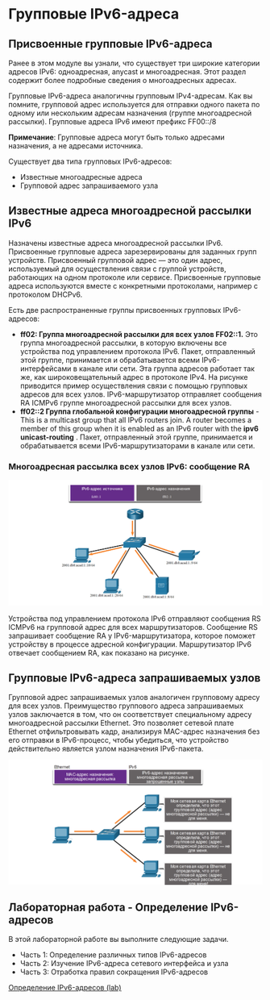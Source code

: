 # Групповые IPv6-адреса

<!-- 12.7.1 -->
## Присвоенные групповые IPv6-адреса

Ранее в этом модуле вы узнали, что существует три широкие категории адресов IPv6: одноадресная, anycast и многоадресная. Этот раздел содержит более подробные сведения о многоадресных адресах.

Групповые IPv6-адреса аналогичны групповым IPv4-адресам. Как вы помните, групповой адрес используется для отправки одного пакета по одному или нескольким адресам назначения (группе многоадресной рассылки). Групповые адреса IPv6 имеют префикс FF00::/8

**Примечание**: Групповые адреса могут быть только адресами назначения, а не адресами источника.

Существует два типа групповых IPv6-адресов:

* Известные многоадресные адреса
* Групповой адрес запрашиваемого узла

<!-- 12.7.2 -->
## Известные адреса многоадресной рассылки IPv6

Назначены известные адреса многоадресной рассылки IPv6.  Присвоенные групповые адреса зарезервированы для заданных групп устройств. Присвоенный групповой адрес — это один адрес, используемый для осуществления связи с группой устройств, работающих на одном протоколе или сервисе. Присвоенные групповые адреса используются вместе с конкретными протоколами, например с протоколом DHCPv6.

Есть две распространенные группы присвоенных групповых IPv6-адресов:

* **ff02: Группа многоадресной рассылки для всех узлов FF02::1.**  Это группа многоадресной рассылки, в которую включены все устройства под управлением протокола IPv6. Пакет, отправленный этой группе, принимается и обрабатывается всеми IPv6-интерфейсами в канале или сети. Эта группа адресов работает так же, как широковещательный адрес в протоколе IPv4. На рисунке приводится пример осуществления связи с помощью групповых адресов для всех узлов. IPv6-маршрутизатор отправляет сообщения RA ICMPv6 группе многоадресной рассылки для всех узлов.
* **ff02::2 Группа глобальной конфигурации многоадресной группы**  - This is a multicast group that all IPv6 routers join. A router becomes a member of this group when it is enabled as an IPv6 router with the  **ipv6 unicast-routing** . Пакет, отправленный этой группе, принимается и обрабатывается всеми IPv6-маршрутизаторами в канале или сети.

### Многоадресная рассылка всех узлов IPv6: сообщение RA 

![](./assets/12.7.2.png)
<!-- /courses/itn-dl/aeed55b2-34fa-11eb-ad9a-f74babed41a6/af2359d8-34fa-11eb-ad9a-f74babed41a6/assets/2e4d5890-1c25-11ea-81a0-ffc2c49b96bc.svg -->

Устройства под управлением протокола IPv6 отправляют сообщения RS ICMPv6 на групповой адрес для всех маршрутизаторов. Сообщение RS запрашивает сообщение RA у IPv6-маршрутизатора, которое поможет устройству в процессе адресной конфигурации. Маршрутизатор IPv6 отвечает сообщением RA, как показано на рисунке.

<!--
На рисунке показаны два компьютера с адресами IPv6 2001:db8:acad:1::10/64 и 2001:db8:acad:1::20/64, сервер с адресом IPv6 2001:db8:acad:1::8/64 и принтер с адресом IPv6 2001:db8:acad:1::9/64 подключен к коммутатору, подключенному к маршрутизатору. Над рисунком указан адрес источника IPv6 fe80::1 и адрес назначения ff02::1ff6. Устройства под управлением протокола IPv6 отправляют сообщения RS ICMPv6 на групповой адрес для всех маршрутизаторов. Сообщение RS запрашивает сообщение RA у IPv6-маршрутизатора, которое поможет устройству в процессе адресной конфигурации. Маршрутизатор IPv6 отвечает сообщением RA, как показано на рисунке.
-->

<!-- 12.7.3 -->
## Групповые IPv6-адреса запрашиваемых узлов

Групповой адрес запрашиваемых узлов аналогичен групповому адресу для всех узлов. Преимущество группового адреса запрашиваемых узлов заключается в том, что он соответствует специальному адресу многоадресной рассылки Ethernet. Это позволяет сетевой плате Ethernet отфильтровывать кадр, анализируя MAC-адрес назначения без его отправки в IPv6-процесс, чтобы убедиться, что устройство действительно является узлом назначения IPv6-пакета.

![](./assets/12.7.3.png)
<!-- /courses/itn-dl/aeed55b2-34fa-11eb-ad9a-f74babed41a6/af2359d8-34fa-11eb-ad9a-f74babed41a6/assets/2e4d7fa2-1c25-11ea-81a0-ffc2c49b96bc.svg -->

<!--
На рисунке показано, как три компьютера получают сообщение от маршрутизатора. Каждый ПК имеет следующий информационный текст: Мой сетевой адаптер Ethernet определил эту многоадресную рассылку не для меня. Над рисунком указано, что MAC-адрес получателя является многоадресным, а IPv6-адрес получателя - многоадресным по запросу.
-->

<!-- 12.7.4 -->
## Лабораторная работа - Определение IPv6-адресов

В этой лабораторной работе вы выполните следующие задачи.

* Часть 1: Определение различных типов IPv6-адресов
* Часть 2: Изучение IPv6-адреса сетевого интерфейса и узла
* Часть 3: Отработка правил сокращения IPv6-адресов



[Определение IPv6-адресов (lab)](./assets/12.7.4-lab---identify-ipv6-addresses.pdf)

